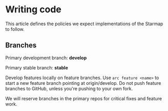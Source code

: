 # Writing code

This article defines the policies we expect implementations of the Starmap to follow.

## Branches

Primary development branch: **develop**

Primary stable branch: **stable**

Develop features locally on feature branches. Use `arc feature <name>` to start a new feature branch pointing at origin/develop. Do not push feature branches to GitHub, unless you're pushing to your own fork.

We will reserve branches in the primary repos for critical fixes and feature work.
